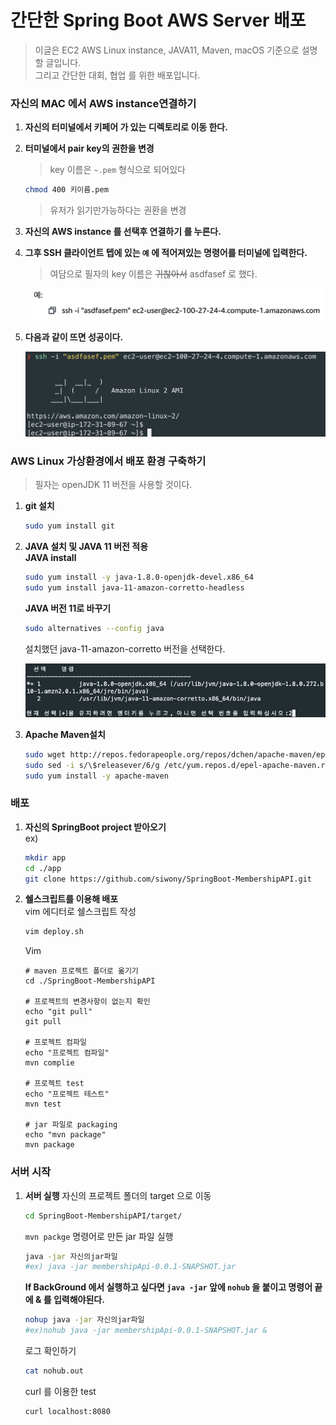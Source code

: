 # 간단한 Spring Boot AWS Server 배포
> 이글은 EC2 AWS Linux instance, JAVA11, Maven, macOS 기준으로 설명할 글입니다.  
>그리고 간단한 대회, 협업 를 위한 배포입니다.
### 자신의 MAC 에서 AWS instance연결하기
1. **자신의 터미널에서 키페어 가 있는 디렉토리로 이동 한다.**
2. **터미널에서 pair key의 권한을 변경**
    > key 이름은 ``~.pem`` 형식으로 되어있다
    ```bash
    chmod 400 키이름.pem
    ```
    > 유저가 읽기만가능하다는 권환을 변경
1. **자신의 AWS instance 를 선택후 연결하기 를 누른다.**
1. **그후 SSH 클라이언트 텝에 있는 ``예`` 에 적어져있는 명령어를 터미널에 입력한다.**
    >여담으로 필자의 key 이름은 ~~귀찮아서~~ asdfasef 로 했다. 

    <img width=500 src=./img/SSH-Connect.png>

5. **다음과 같이 뜨면 성공이다.**

    <img width=500 src=./img/success.png>

### AWS Linux 가상환경에서 배포 환경 구축하기
> 필자는 openJDK 11 버전을 사용할 것이다.
1. **git 설치**
    ```bash
    sudo yum install git
    ```
2. **JAVA 설치 및 JAVA 11 버전 적용**  
    **JAVA install**
    ```bash
    sudo yum install -y java-1.8.0-openjdk-devel.x86_64
    sudo yum install java-11-amazon-corretto-headless
    ```
    **JAVA 버전 11로 바꾸기**
    ```bash
    sudo alternatives --config java
    ```
    설치했던 java-11-amazon-corretto 버전을 선택한다.  

    <img width=600 src="./img/java-version-switch.png">
3. **Apache Maven설치**
    ```bash
    sudo wget http://repos.fedorapeople.org/repos/dchen/apache-maven/epel-apache-maven.repo -O /etc/yum.repos.d/epel-apache-maven.repo
    sudo sed -i s/\$releasever/6/g /etc/yum.repos.d/epel-apache-maven.repo
    sudo yum install -y apache-maven
    ```
### 배포
1. **자신의 SpringBoot project 받아오기**  
    ex)
    ```bash
    mkdir app
    cd ./app
    git clone https://github.com/siwony/SpringBoot-MembershipAPI.git
    ```
2. **쉘스크립트를 이용해 배포**  
    vim 에디터로 쉘스크립트 작성
    ```bash
    vim deploy.sh
    ```
    Vim
    ```
    # maven 프로젝트 폴더로 옮기기
    cd ./SpringBoot-MembershipAPI
    
    # 프로젝트의 변경사항이 없는지 확인
    echo "git pull"
    git pull
    
    # 프로젝트 컴파일
    echo "프로젝트 컴파일"
    mvn complie

    # 프로젝트 test
    echo "프로젝트 테스트"
    mvn test

    # jar 파일로 packaging
    echo "mvn package"
    mvn package
    ```
### 서버 시작
1. **서버 실행**
    자신의 프로젝트 폴더의 target 으로 이동
    ```bash
    cd SpringBoot-MembershipAPI/target/
    ```
    ``mvn packge`` 명령어로 만든 jar 파일 실행
    ```bash
    java -jar 자신의jar파일
    #ex) java -jar membershipApi-0.0.1-SNAPSHOT.jar
    ```
    **If BackGround 에서 실행하고 싶다면 ``java -jar`` 앞에 ``nohub`` 을 붙이고 명령어 끝에 & 를 입력해야된다.**
    ```bash
    nohup java -jar 자신의jar파일
    #ex)nohub java -jar membershipApi-0.0.1-SNAPSHOT.jar &
    ```
    로그 확인하기
    ```bash
    cat nohub.out
    ```
    curl 를 이용한 test
    ```bash
    curl localhost:8080
    ```
    